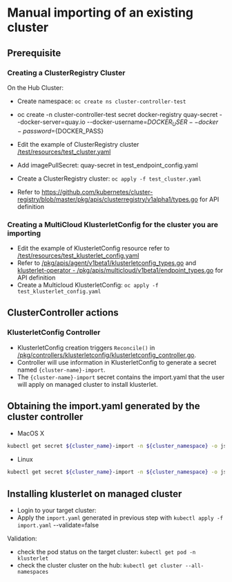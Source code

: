 # Manual importing of an existing cluster

## Prerequisite

### Creating a ClusterRegistry Cluster

On the Hub Cluster: 
- Create namespace: `oc create ns cluster-controller-test`
- oc create -n cluster-controller-test secret docker-registry quay-secret --docker-server=quay.io --docker-username=${DOCKER_USER} --docker-password=${DOCKER_PASS}

- Edit the example of ClusterRegistry cluster [/test/resources/test_cluster.yaml](https://github.com/open-cluster-management/rcm-controller/blob/master/test/resources/test_cluster.yaml)
- Add imagePullSecret: quay-secret in test_endpoint_config.yaml
- Create a ClusterRegistry cluster: `oc apply -f test_cluster.yaml`
- Refer to <https://github.com/kubernetes/cluster-registry/blob/master/pkg/apis/clusterregistry/v1alpha1/types.go> for API definition

### Creating a MultiCloud KlusterletConfig for the cluster you are importing

- Edit the example of KlusterletConfig resource refer to [/test/resources/test_klusterlet_config.yaml](https://github.com/open-cluster-management/rcm-controller/blob/master/test/resources/test_klusterlet_config.yaml)
- Refer to [/pkg/apis/agent/v1beta1/klusterletconfig_types.go](https://github.com/open-cluster-management/rcm-controller/blob/master/pkg/apis/agent/v1beta1/klusterletconfig_types.go) and [klusterlet-operator - /pkg/apis/multicloud/v1beta1/endpoint_types.go](https://github.com/open-cluster-management/endpoint-operator/blob/master/pkg/apis/multicloud/v1beta1/endpoint_types.go) for API definition
- Create a Multicloud KlusterletConfig: `oc apply -f test_klusterlet_config.yaml`

## ClusterController actions

### KlusterletConfig Controller

- KlusterletConfig creation triggers `Reconcile()` in [/pkg/controllers/klusterletconfig/klusterletconfig_controller.go](https://github.com/open-cluster-management/rcm-controller/blob/master/pkg/controller/klusterletconfig/klusterletconfig_controller.go).
- Controller will use information in KlusterletConfig to generate a secret named `{cluster-name}-import`.
- The `{cluster-name}-import` secret contains the import.yaml that the user will apply on managed cluster to install klusterlet.

## Obtaining the import.yaml generated by the cluster controller

- MacOS X

```bash
kubectl get secret ${cluster_name}-import -n ${cluster_namespace} -o jsonpath={.data.import\\.yaml} | base64 -D > import.yaml
```

- Linux

```bash
kubectl get secret ${cluster_name}-import -n ${cluster_namespace} -o jsonpath={.data.import\\.yaml} | base64 -d > import.yaml
```



## Installing klusterlet on managed cluster

- Login to your target cluster:
- Apply the `import.yaml` generated in previous step with `kubectl apply -f import.yaml` --validate=false


Validation:
- check the pod status on the target cluster: `kubectl get pod -n klusterlet`
- check the cluster cluster on the hub: `kubectl get cluster --all-namespaces`

